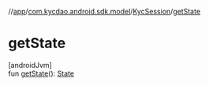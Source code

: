 //[app](../../../index.md)/[com.kycdao.android.sdk.model](../index.md)/[KycSession](index.md)/[getState](get-state.md)

# getState

[androidJvm]\
fun [getState](get-state.md)(): [State](../-state/index.md)
